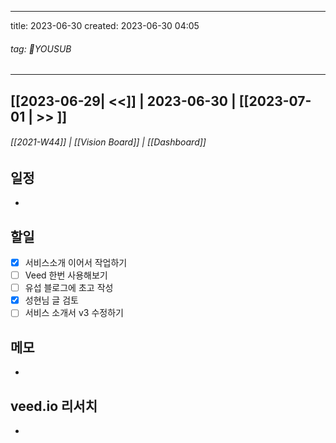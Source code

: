 -----
title: 2023-06-30 
created: 2023-06-30 04:05 
###### tag: YOUSUB
---
## [[2023-06-29| <<]] | 2023-06-30 | [[2023-07-01 | >> ]]
###### [[2021-W44]] | [[Vision Board]] | [[Dashboard]]

## 일정
- 
  
## 할일
- [x] 서비스소개 이어서 작업하기
- [ ] Veed 한번 사용해보기
- [ ] 유섭 블로그에 초고 작성
- [x] 성현님 글 검토
- [ ] 서비스 소개서 v3 수정하기

## 메모
- 
  
## veed.io 리서치 
- 
